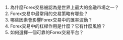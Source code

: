 

1. 為什麼Forex交易被認為是世界上最大的金融市場之一？
2. Forex交易中最常用的交易策略有哪些？
3. 哪些因素會影響Forex交易中的匯率波動？
4. Forex交易中的杠桿作用是什麼？它有什麼風險？
5. 如何選擇一個可靠的Forex交易平台？
